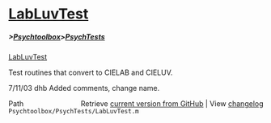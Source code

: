 # [LabLuvTest](LabLuvTest)
##### >[Psychtoolbox](Psychtoolbox)>[PsychTests](PsychTests)

[LabLuvTest](LabLuvTest)  
  
Test routines that convert to CIELAB and CIELUV.  
  
7/11/03  dhb  Added comments, change name.  




<div class="code_header" style="text-align:right;">
  <span style="float:left;">Path&nbsp;&nbsp;</span> <span class="counter">Retrieve <a href=
  "https://raw.github.com/Psychtoolbox-3/Psychtoolbox-3/beta/Psychtoolbox/PsychTests/LabLuvTest.m">current version from GitHub</a> | View <a href=
  "https://github.com/Psychtoolbox-3/Psychtoolbox-3/commits/beta/Psychtoolbox/PsychTests/LabLuvTest.m">changelog</a></span>
</div>
<div class="code">
  <code>Psychtoolbox/PsychTests/LabLuvTest.m</code>
</div>


